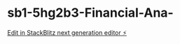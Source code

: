 # sb1-5hg2b3-Financial-Ana-

[Edit in StackBlitz next generation editor ⚡️](https://stackblitz.com/~/github.com/Cobra-Fx/sb1-5hg2b3-Financial-Ana-)